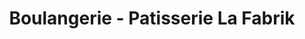 ---
title: "Boulangerie - Patisserie La Fabrik"
url: /fegersheim/boulangerie-patisserie-la-fabrik/
shop: boulangerie
---